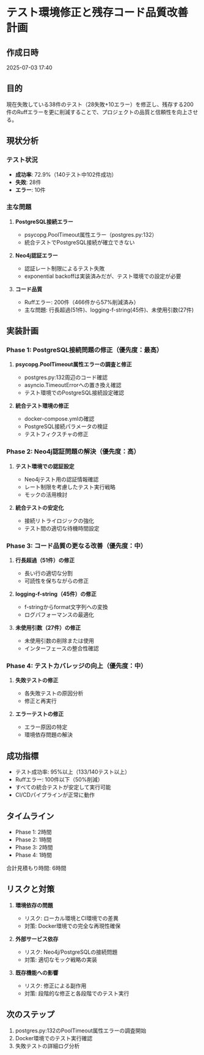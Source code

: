 # テスト環境修正と残存コード品質改善 計画

## 作成日時
2025-07-03 17:40

## 目的
現在失敗している38件のテスト（28失敗+10エラー）を修正し、残存する200件のRuffエラーを更に削減することで、プロジェクトの品質と信頼性を向上させる。

## 現状分析

### テスト状況
- **成功率**: 72.9%（140テスト中102件成功）
- **失敗**: 28件
- **エラー**: 10件

### 主な問題
1. **PostgreSQL接続エラー**
   - psycopg.PoolTimeout属性エラー（postgres.py:132）
   - 統合テストでPostgreSQL接続が確立できない

2. **Neo4j認証エラー**
   - 認証レート制限によるテスト失敗
   - exponential backoffは実装済みだが、テスト環境での設定が必要

3. **コード品質**
   - Ruffエラー: 200件（466件から57%削減済み）
   - 主な問題: 行長超過(51件)、logging-f-string(45件)、未使用引数(27件)

## 実装計画

### Phase 1: PostgreSQL接続問題の修正（優先度：最高）
1. **psycopg.PoolTimeout属性エラーの調査と修正**
   - postgres.py:132周辺のコード確認
   - asyncio.TimeoutErrorへの置き換え確認
   - テスト環境でのPostgreSQL接続設定確認

2. **統合テスト環境の修正**
   - docker-compose.ymlの確認
   - PostgreSQL接続パラメータの検証
   - テストフィクスチャの修正

### Phase 2: Neo4j認証問題の解決（優先度：高）
1. **テスト環境での認証設定**
   - Neo4jテスト用の認証情報確認
   - レート制限を考慮したテスト実行戦略
   - モックの活用検討

2. **統合テストの安定化**
   - 接続リトライロジックの強化
   - テスト間の適切な待機時間設定

### Phase 3: コード品質の更なる改善（優先度：中）
1. **行長超過（51件）の修正**
   - 長い行の適切な分割
   - 可読性を保ちながらの修正

2. **logging-f-string（45件）の修正**
   - f-stringからformat文字列への変換
   - ログパフォーマンスの最適化

3. **未使用引数（27件）の修正**
   - 未使用引数の削除または使用
   - インターフェースの整合性確認

### Phase 4: テストカバレッジの向上（優先度：中）
1. **失敗テストの修正**
   - 各失敗テストの原因分析
   - 修正と再実行

2. **エラーテストの修正**
   - エラー原因の特定
   - 環境依存問題の解決

## 成功指標
- テスト成功率: 95%以上（133/140テスト以上）
- Ruffエラー: 100件以下（50%削減）
- すべての統合テストが安定して実行可能
- CI/CDパイプラインが正常に動作

## タイムライン
- Phase 1: 2時間
- Phase 2: 1時間
- Phase 3: 2時間
- Phase 4: 1時間

合計見積もり時間: 6時間

## リスクと対策
1. **環境依存の問題**
   - リスク: ローカル環境とCI環境での差異
   - 対策: Docker環境での完全な再現性確保

2. **外部サービス依存**
   - リスク: Neo4j/PostgreSQLの接続問題
   - 対策: 適切なモック戦略の実装

3. **既存機能への影響**
   - リスク: 修正による副作用
   - 対策: 段階的な修正と各段階でのテスト実行

## 次のステップ
1. postgres.py:132のPoolTimeout属性エラーの調査開始
2. Docker環境でのテスト実行確認
3. 失敗テストの詳細ログ分析